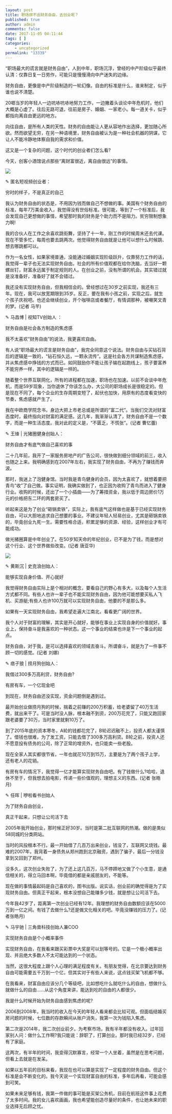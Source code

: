 ```yaml
---
layout: post
title: 职场拼不出财务自由，去创业呢？
published: true
author: admin
comments: false
date: 2017-11-05 04:11:44
tags: [ ]
categories:
    - uncategorized
permalink: "13339"
---
```

“职场最大的谎言就是财务自由”，人到中年，职场沉浮，曾经的中产阶级似乎最终认清：仅靠日复一日劳作，可能只是慢慢滑向中产迷失的边缘。

财务自由，更像是中产阶级制造的一轮幻像。自由的标准是什么，谁来制定，似乎谁也说不清楚。

20啷当岁的年轻人一边吭哧吭哧地努力工作，一边撇着头谈论中年危机时，他们大概是心虚了。往后无路可退，往前是房子、婚姻、一家老小。每一道关卡，似乎都指向离自由更远的地方。

向往自由，是所有人类的天性。财务的自由能让人更从容地作出选择，更加随心所欲。然而欲望无穷，在另一种语境里，财务自由被认为是一种社会机器的阴谋，它让人不能冷静地体察自我的需求和价值。

这又是一个复杂的问题，这个时代的创业者们怎么看?

今天，创客小酒馆说点那些“离财富很近，离自由很远”的事情。

![][1]

✎ 匿名短视频创业者：

穷时的样子，不是真正的自己

我认为财务自由的状态是，不用因为钱而做自己不想做的事。美国有个财务自由的标准，每年7万美金收入，我觉得没有世俗标准。很可能，等到了一个标准后，我会发现自己更想做的事情，希望那时我的财务是个助力而不是阻力。贫穷限制想象力啊!

我的合伙人在工作之余喜欢跳街舞，坚持了十一年，刚工作的时候周末还去代课。现在不管多忙，每周也要去跳两次。他觉得财务自由就是让他可以想什么时候跳、想去哪跳都可以。

作为一名女性，如果家境普通，没能通过婚姻实现阶级跃升，仅靠努力工作的话，我觉得一辈子也无法实现财务自由。社会的所有价值观都在给你洗脑，去当好一颗螺丝钉，财富永远属于制定规则的人。在创业之前，没有所谓的机会。其实错过就是没准备好，准备好了就不会错过。

我还没有实现财务自由，但我相信会的。曾经想过在30岁之前实现，我还有三年。现在，我可以放宽期限到35岁。反正，要在我有小孩之前，实现之后，就生个孩子庆祝吧。也还会继续创业，开个咖啡店或者餐厅，有情调那种，被嘲笑文青的梦。(记者 马芊)

✎ 马昌博 | 视知TV创始人 ：

财务自由是社会各方制造的焦虑感

我不太喜欢“财务自由”的说法，我更喜欢自由。

有人说“职场最大的谎言是财务自由”，我完全同意这个说法。财务自由与买钻石背后的逻辑是一致的，“钻石恒久远，一颗永流传”。这是社会各方共谋制造焦虑感，并从焦虑感中挣钱的方式而已。如同鼓励你不能让孩子输在起跑线上，孩子要富养不能穷养一样，其中的逻辑是一样的。

随着整个世界互联网化，所有的进程都在加速，职场也在加速。以前不会谈中年危机，而是59岁现象，当你退休了你该怎么办，大公司的职场成长是很稳定的。但是现在不同了，每个企业的生存周期变短了，起伏也加快，用原有的态度看变快的节奏，焦虑感就产生了。

我在中欧商学院念书，身边大把上市老总或是所谓的“富二代”。当我们交流对财富态度时，最终指向对财富的满足感。这几年，我渐渐认清了，财务自由不是一个数字，而是一种生活态度。我对此的定义是，“不匮乏，不慌张”。(记者 曹忆蕾)

✎ 王锋 | 光猪圈健身创始人：

财务自由才有底气做自己喜欢的事

二十几年前，我开了一家服务房地产的广告公司，很快做到细分领域的前三，收入也随之上来。我明确感到在2007年左右，我实现了财务自由，不再为了赚钱而奔波。

那时，我迷上了泡健身馆。当时我是青鸟健身的会员，因为太喜欢了，就想着要把青鸟“收”了自己做。事实证明，我确实做到了，也正因为收购了青鸟而进入了健身行业。收购的时候，还出了一个小插曲——为了筹措资金，我以低于周边房价1万元的价格把东二环的两套房买了。

听起来这是为了创业“砸锅卖铁”，实际上，我有底气这样做也是基于已经实现财务自由，可以大胆地追求自己想要的事业。不建议年轻人轻易创业，尤其是砸锅卖铁的，毕竟创业九死一生。需要性格合适，积累足够的资源、经验，这样创业才有可能成功。

做光猪圈算是中年创业了。在50岁知天命的年纪创业，已不是为了钱，而是想对这个行业、这个世界做些改变。(记者 唐亚华)

![][2]

✎ 黄斯沉 | 史克浪创始人：

能够实现自身价值、开心就好

我觉得财务自由实际上是个相对的概念，要看自己的野心有多大，以及每个人生活方式都不同。有些人也许一辈子也不能实现财务自由，因为他可能想要买私人飞机、买游艇;有些人也许100万就可以实现财务自由，他要的不是那么多。

如果有一天实现财务自由，我希望走遍大江南北，看看更广阔的世界。

我个人对于财富的理解，其实是开心就好，能够在事业上实现自身的价值就好。事业上，保持奋斗是我喜欢的一种状态。这一个事业的结束也许是下一个事业的起点。

财务自由，对于我，是可以选择喜欢的领域去奋斗。所谓奋斗，就是为了一件事不顾一切的感觉。(记者 刘娜)

✎ 痞子狼 | 捞月狗创始人：

我借过300多万高利贷，财务自由?

有房有车，一个亿现金吧

到现在，财务自由还没实现，资金问题倒是遇到过。

最开始创业做捞月狗的时候，揣着之前赚的200万积蓄，给老婆留了40万生活费，就出来干了。可是当时没人脉，根本融不到资，200万花完了，只能又跑回家跟老婆要了30万，当时家里就剩10万了。

到了2015年底的资本寒冬，A轮的钱都花完了，B轮迟迟融不上，投资人都太谨慎了。借钱也很难，为了发工资，只能去借了300多万高利贷。B轮之前，投资人还不愿意投有债务的公司，除了正常的增资外，也只能卖一些老股。

现在全家人其实都很节省，一年也就花10万到15万，主要是为了两个孩子上学，还有老人的花销。

有房有车的情况下，我觉得一亿才能算实现财务自由吧。有了钱做什么?哈哈，退休不至于，但我想去拍电影，传递一些价值观的，理想主义的东西。(记者 张皓月)

✎ 任晖 | 咿啦看书创始人

为了财务自由创业，

真正干起来，只想让公司活下去

2005年我开始创业，那时候正好30岁。当时是第二批互联网的热潮。做的是类似58同城的分类网站。

当时的风投根本不行。最一开始借了几百万出来创业，钱没了，互联网又烧钱。最难的2007年，我背着一身债务从郑州跑到北京融资，遇到了骗子，最后一分钱没拿到又回到了郑州。

没多久，这次创业失败了，为了还上这几百万，马不停蹄地又做了个小生意，是通信相关的，得立马回本啊，毕竟借的都是亲戚朋友的，不能等。

现在做的事情最起码是自己喜欢的，图书出版。说实话，创业前的确觉得是为了实现财务自由。但真正干起来，根本没想自己能赚多少钱，就是想让公司活下去。

今年我42岁了，距离第一次创业已经有12年。我理想的财务自由数额应该在5000万到一亿之间。有钱了去做什么?还是做文化相关的吧。毕竟没赚钱的压力了。(记者张皓月)

✎ 马宇驰 | 三角兽科技创始人兼COO

实现财务自由是个小概率事件

实现财务自由，在我看来跟买彩票中大奖是可以划等号的。它是一个极小概率出现、并且绝大多数人不太可能达到的一个状态。

当然，这很大程度上跟个人心理的满足程度有关。有朋友觉得，在北京要达到财务自由可能需要五千万到一个亿，但其实对于有些人来说，这点钱买架飞机都不够。

在我看来，财富自由应该分几个等级吧，比如想吃什么就吃什么的自由，想做什么就做什么的自由……从这个角度来讲，能达到吃的自由的人都很少。

我是什么时候开始为财务自由感到焦虑的呢?

2006到2008年，我当时的收入在今天的年轻人看来都会比较可观。但面临结婚买房问题的时候，七位数的存款瞬间从账户消失，我第一次为钱陷入焦虑。

第二次是2014年，我二次创业前夕。为考察市场，我有半年都没有收入。过年回家别人问：做什么工作啊?我只能说：辞职了，打算创业。那时我已经32岁，已经有了家庭。

这两次，有半年的时间，我变得沉默寡言，经常一个人坐着，虽然是在思考问题，但看上去就是在发呆。

如果以五年前的目标来看，我现在也可以算是实现了一定程度的财务自由。但这个标准是会不断变化的。我今天说一个实现财富自由的标准，多年后再看，可能会感到可笑。

如果未来足够有钱，我第一件做的事可能是买架公务机，目前在航班这件事上花费了太多时间。我的女儿喜欢画画，我也希望能创造尽量好的条件，也让她未来的职业选择无后顾之忧。

 [1]: http://yongz.com/yz/wp-content/uploads/2017/11/496e2f64ae33447d426825aecaa63663.jpg
 [2]: http://yongz.com/yz/wp-content/uploads/2017/11/1874da806a1c4313a1a3ddb13edc8852.jpg